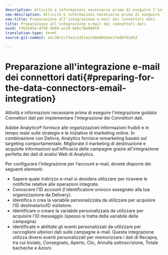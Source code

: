 ```yaml
---
description: Attività e informazioni necessarie prima di eseguire l'integrazione guidata Connettori dati per implementare l'integrazione dei Connettori dati.
seo-description: Attività e informazioni necessarie prima di eseguire l'integrazione guidata Connettori dati per implementare l'integrazione dei Connettori dati.
seo-title: Preparazione all'integrazione e-mail dei connettori dati
title: Preparazione all'integrazione e-mail dei connettori dati
uuid: f453e45a-4f56-4bb0-ac24-9ebc78e684f9
translation-type: tm+mt
source-git-commit: a2c38c2cf3a2c1451e2c60e003ebe1fa9bfd145d

---
```



# Preparazione all'integrazione e-mail dei connettori dati{#preparing-for-the-data-connectors-email-integration}

Attività e informazioni necessarie prima di eseguire l'integrazione guidata Connettori dati per implementare l'integrazione dei Connettori dati.

Adobe Analytics® fornisce alle organizzazioni informazioni fruibili e in tempo reale sulle strategie e le iniziative di marketing online. In combinazione con Delivra, Analytics fornisce remarketing basato sul targeting comportamentale. Migliorate il marketing di destinazione e acquisite informazioni sull'efficacia delle campagne grazie all'integrazione perfetta dei dati di analisi Web di Analytics.

Per configurare l’integrazione per l’account e-mail, dovete disporre dei seguenti elementi:

* Sapere quale indirizzo e-mail si desidera utilizzare per ricevere le notifiche relative alle operazioni integrate.
* Conoscere l'ID account (l'identificatore univoco assegnato alla tua organizzazione da Delivery).
* Identifica o crea la variabile personalizzata da utilizzare per acquisire l’ID destinatario/ID visitatore.
* Identificare o creare la variabile personalizzata da utilizzare per acquisire l'ID messaggio (spesso si tratta della variabile della campagna).
* Identificate e abilitate gli eventi personalizzati da utilizzare per raccogliere ulteriori dati sulle campagne e-mail. Questa integrazione utilizza diversi eventi personalizzati per memorizzare i dati di Recapra, tra cui Inviato, Consegnato, Aperto, Clic, Annulla sottoscrizione, Totale bacheche e Azioni.

